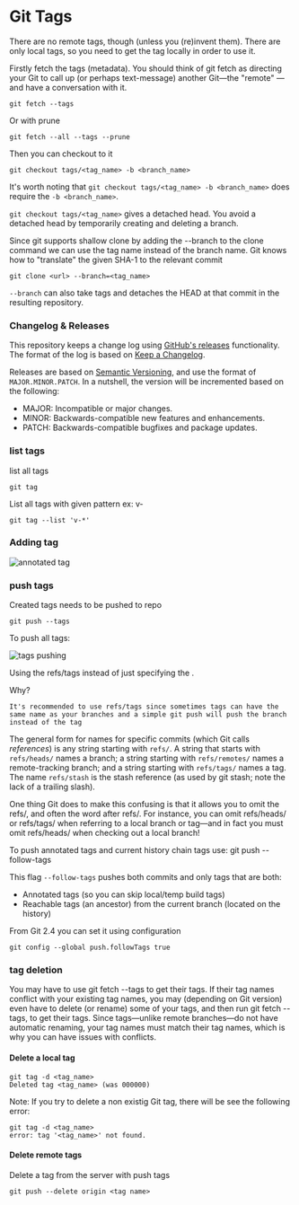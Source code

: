 # Git Tags

There are no remote tags, though (unless you (re)invent them). There are only local tags, so you need to get the tag locally in order to use it.

Firstly fetch the tags (metadata). 
You should think of git fetch as directing your Git to call up (or perhaps text-message) another Git—the "remote" — and have a conversation with it. 

```
git fetch --tags
```
Or with prune
```
git fetch --all --tags --prune
```

Then you can checkout to it
```
git checkout tags/<tag_name> -b <branch_name>
```
It's worth noting that ```git checkout tags/<tag_name> -b <branch_name>``` does require the ```-b <branch_name>```. 

```git checkout tags/<tag_name>``` gives a detached head. You avoid a detached head by temporarily creating and deleting a branch.

Since git supports shallow clone by adding the --branch to the clone command we can use the tag name instead of the branch name. Git knows how to "translate" the given SHA-1 to the relevant commit
```
git clone <url> --branch=<tag_name>
```
```--branch``` can also take tags and detaches the HEAD at that commit in the resulting repository.

### Changelog & Releases

This repository keeps a change log using [GitHub's releases](https://github.com/hassio-addons/addon-base-python/releases) functionality. The format of the log is based on [Keep a Changelog](http://keepachangelog.com/en/1.0.0/).

Releases are based on [Semantic Versioning](http://semver.org/spec/v2.0.0.html), and use the format of ```MAJOR.MINOR.PATCH```. In a nutshell, the version will be incremented based on the following:

- MAJOR: Incompatible or major changes.
- MINOR: Backwards-compatible new features and enhancements.
- PATCH: Backwards-compatible bugfixes and package updates.


### list tags
 list all tags
```
git tag
```
List all tags with given pattern ex: v-
```
git tag --list 'v-*'
```
### Adding tag

![annotated tag](https://i.stack.imgur.com/EwBtF.jpg)

### push tags
Created tags needs to be pushed to repo
```
git push --tags
```
To push all tags:


![tags pushing](https://i.stack.imgur.com/qLEtr.png)

Using the refs/tags instead of just specifying the <tagname>.

Why?

    It's recommended to use refs/tags since sometimes tags can have the same name as your branches and a simple git push will push the branch instead of the tag

The general form for names for specific commits (which Git calls *references*) is any string starting with ```refs/```. A string that starts with ```refs/heads/``` names a branch; a string starting with ```refs/remotes/``` names a remote-tracking branch; and a string starting with ```refs/tags/``` names a tag. The name ```refs/stash``` is the stash reference (as used by git stash; note the lack of a trailing slash).

One thing Git does to make this confusing is that it allows you to omit the refs/, and often the word after refs/. For instance, you can omit refs/heads/ or refs/tags/ when referring to a local branch or tag—and in fact you must omit refs/heads/ when checking out a local branch! 


To push annotated tags and current history chain tags use:
git push --follow-tags

This flag ```--follow-tags``` pushes both commits and only tags that are both:
- Annotated tags (so you can skip local/temp build tags)
- Reachable tags (an ancestor) from the current branch (located on the history)

From Git 2.4 you can set it using configuration
```
git config --global push.followTags true
```

### tag deletion
You may have to use git fetch --tags to get their tags. If their tag names conflict with your existing tag names, you may (depending on Git version) even have to delete (or rename) some of your tags, and then run git fetch --tags, to get their tags. Since tags—unlike remote branches—do not have automatic renaming, your tag names must match their tag names, which is why you can have issues with conflicts.

#### Delete a local tag

```
git tag -d <tag_name>
Deleted tag <tag_name> (was 000000)
```
Note: If you try to delete a non existig Git tag, there will be see the following error:
```
git tag -d <tag_name>
error: tag '<tag_name>' not found.
```
#### Delete remote tags

Delete a tag from the server with push tags
```
git push --delete origin <tag name>
```
